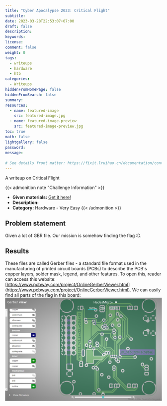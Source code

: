 ```yaml
---
title: "Cyber Apocalypse 2023: Critical Flight"
subtitle:
date: 2023-03-28T22:53:07+07:00
draft: false
description:
keywords:
license:
comment: false
weight: 0
tags:
  - writeups
  - hardware
  - htb
categories:
  - Writeups
hiddenFromHomePage: false
hiddenFromSearch: false
summary:
resources:
  - name: featured-image
    src: featured-image.jpg
  - name: featured-image-preview
    src: featured-image-preview.jpg
toc: true
math: false
lightgallery: false
password:
message:

# See details front matter: https://fixit.lruihao.cn/documentation/content/#front-matter
---
```

A writeup on Critical Flight
<!--more-->

{{< admonition note "Challenge Information" >}}
* **Given materials:** [Get it here!](https://drive.google.com/file/d/1wPLpM6tLlZzncKIVRhR4YkUFW9G8EQl9/view?usp=sharing)
* **Description:**
* **Category:** Hardware - Very Easy
{{< /admonition >}}

## Problem statement
Given a lot of GBR file. Our mission is somehow finding the flag :D. 

## Results
These files are called Gerber files - a standard file format used in the manufacturing of printed circuit boards (PCBs) to describe the PCB's copper layers, solder mask, legend, and other features. To open this, reader can access this website: [https://www.pcbway.com/project/OnlineGerberViewer.html](https://www.pcbway.com/project/OnlineGerberViewer.html). We can easily find all parts of the flag in this board:
<img src='flag.png' alt="First part" width="1000"/>


